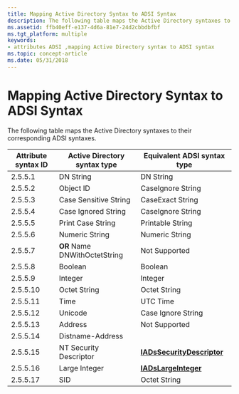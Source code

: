 ```yaml
---
title: Mapping Active Directory Syntax to ADSI Syntax
description: The following table maps the Active Directory syntaxes to their corresponding ADSI syntaxes.
ms.assetid: ffb40eff-e137-4d6a-81e7-24d2cbbdbfbf
ms.tgt_platform: multiple
keywords:
- attributes ADSI ,mapping Active Directory syntax to ADSI syntax
ms.topic: concept-article
ms.date: 05/31/2018
---
```


# Mapping Active Directory Syntax to ADSI Syntax

The following table maps the Active Directory syntaxes to their corresponding ADSI syntaxes.



| Attribute syntax ID | Active Directory syntax type             | Equivalent ADSI syntax type                                         |
|---------------------|------------------------------------------|---------------------------------------------------------------------|
| 2.5.5.1<br/>  | DN String<br/>                     | DN String<br/>                                                |
| 2.5.5.2<br/>  | Object ID<br/>                     | CaseIgnore String<br/>                                        |
| 2.5.5.3<br/>  | Case Sensitive String<br/>         | CaseExact String<br/>                                         |
| 2.5.5.4<br/>  | Case Ignored String<br/>           | CaseIgnore String<br/>                                        |
| 2.5.5.5<br/>  | Print Case String<br/>             | Printable String<br/>                                         |
| 2.5.5.6<br/>  | Numeric String<br/>                | Numeric String<br/>                                           |
| 2.5.5.7<br/>  | **OR** Name DNWithOctetString<br/> | Not Supported<br/>                                            |
| 2.5.5.8<br/>  | Boolean<br/>                       | Boolean<br/>                                                  |
| 2.5.5.9<br/>  | Integer<br/>                       | Integer<br/>                                                  |
| 2.5.5.10<br/> | Octet String<br/>                  | Octet String<br/>                                             |
| 2.5.5.11<br/> | Time<br/>                          | UTC Time<br/>                                                 |
| 2.5.5.12<br/> | Unicode<br/>                       | Case Ignore String<br/>                                       |
| 2.5.5.13<br/> | Address<br/>                       | Not Supported<br/>                                            |
| 2.5.5.14<br/> | Distname-Address<br/>              |                                                                     |
| 2.5.5.15<br/> | NT Security Descriptor<br/>        | [**IADsSecurityDescriptor**](/windows/desktop/api/Iads/nn-iads-iadssecuritydescriptor)<br/> |
| 2.5.5.16<br/> | Large Integer<br/>                 | [**IADsLargeInteger**](/windows/desktop/api/Iads/nn-iads-iadslargeinteger)<br/>             |
| 2.5.5.17<br/> | SID<br/>                           | Octet String<br/>                                             |



 

 

 





